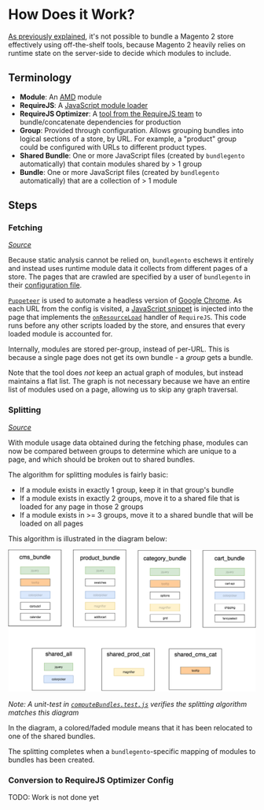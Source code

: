 # How Does it Work?

[As previously explained](CUSTOM.md), it's not possible to bundle a Magento 2 store effectively using off-the-shelf tools, because Magento 2 heavily relies on runtime state on the server-side to decide which modules to include.

## Terminology

-   **Module**: An [AMD](https://requirejs.org/docs/whyamd.html) module
-   **RequireJS**: A [JavaScript module loader](https://requirejs.org)
-   **RequireJS Optimizer**: A [tool from the RequireJS team](https://requirejs.org/docs/optimization.html) to bundle/concatenate dependencies for production
-   **Group**: Provided through configuration. Allows grouping bundles into logical sections of a store, by URL. For example, a "product" group could be configured with URLs to different product types.
-   **Shared Bundle**: One or more JavaScript files (created by `bundlegento` automatically) that contain modules shared by > 1 group
-   **Bundle**: One or more JavaScript files (created by `bundlegento` automatically) that are a collection of > 1 module

## Steps

### Fetching

_[Source](/src/scraper.ts)_

Because static analysis cannot be relied on, `bundlegento` eschews it entirely and instead uses runtime module data it collects from different pages of a store. The pages that are crawled are specified by a user of `bundlegento` in their [configuration file](CONFIG.md).

[`Puppeteer`](https://pptr.dev/) is used to automate a headless version of [Google Chrome](https://www.google.com/chrome/). As each URL from the config is visited, a [JavaScript snippet](/src/preload.js) is injected into the page that implements the [`onResourceLoad`](https://github.com/requirejs/requirejs/wiki/internal-api:-onresourceload) handler of `RequireJS`. This code runs before any other scripts loaded by the store, and ensures that every loaded module is accounted for.

Internally, modules are stored per-group, instead of per-URL. This is because a single page does not get its own bundle - a _group_ gets a bundle.

Note that the tool does _not_ keep an actual graph of modules, but instead maintains a flat list. The graph is not necessary because we have an entire list of modules used on a page, allowing us to skip any graph traversal.

### Splitting

_[Source](/src/computeBundles.ts)_

With module usage data obtained during the fetching phase, modules can now be compared between groups to determine which are unique to a page, and which should be broken out to shared bundles.

The algorithm for splitting modules is fairly basic:

-   If a module exists in exactly 1 group, keep it in that group's bundle
-   If a module exists in exactly 2 groups, move it to a shared file that is loaded for any page in those 2 groups
-   If a module exists in >= 3 groups, move it to a shared bundle that will be loaded on all pages

This algorithm is illustrated in the diagram below:

![bundle splitting diagram](diagram.png)

_Note: A unit-test in [`computeBundles.test.js`](/src/__tests__/computeBundles.test.js) verifies the splitting algorithm matches this diagram_

In the diagram, a colored/faded module means that it has been relocated to one of the shared bundles.

The splitting completes when a `bundlegento`-specific mapping of modules to bundles has been created.

### Conversion to RequireJS Optimizer Config

TODO: Work is not done yet
